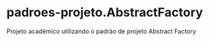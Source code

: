 # padroes-projeto.AbstractFactory
Projeto acadêmico utilizando o padrão de projeto Abstract Factory
